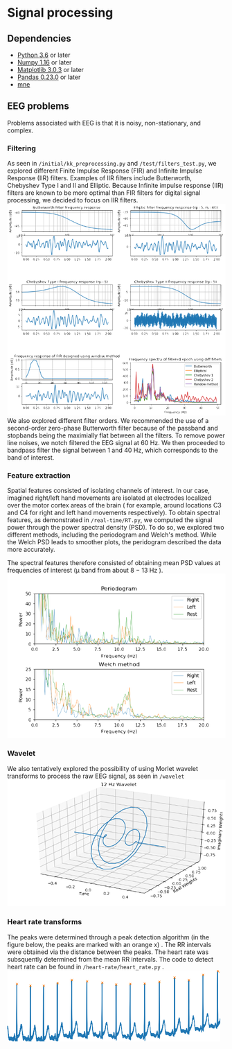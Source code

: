 # Signal processing

## Dependencies
* [Python 3.6](https://www.python.org/download/releases/2.7/) or later
* [Numpy 1.16](http://www.numpy.org/) or later
* [Matplotlib 3.0.3](https://matplotlib.org/) or later
* [Pandas 0.23.0](https://pandas.pydata.org) or later
* [mne](https://martinos.org/mne/stable/index.html)

## EEG problems
Problems associated with EEG is that it is noisy, non-stationary, and complex. 

### Filtering
As seen in `/initial/kk_preprocessing.py` and `/test/filters_test.py`, we explored different Finite Impulse Response (FIR) and Infinite Impulse Response (IIR) filters. Examples of IIR filters include Butterworth, Chebyshev Type I and II and Elliptic.
Because Infinite impulse response (IIR) filters are known to be more optimal than FIR filters for digital signal processing, 
we decided to focus on IIR filters. 
![Filtering techniques](./figures/filters.png)
<br/> We also explored different filter orders. We recommended the use of a second-order zero-phase Butterworth filter because of the  passband and stopbands being the maximially flat between all the filters. To remove power line noises, we notch 
filtered the EEG signal at 60 Hz. We then proceeded to bandpass filter the signal between 1 and 40 Hz, which corresponds to the band of interest. 


### Feature extraction
Spatial features consisted of isolating channels of interest. In our case, imagined right/left hand movements 
are isolated at electrodes localized over the motor cortex areas of the brain ( for example, around locations C3 and C4 
for right and  left hand movements respectively). To obtain spectral features, as demonstrated in `/real-time/RT.py`, we computed the signal power through the power spectral density (PSD).  To do so, we explored two different methods, including the periodogram and Welch's method. While the Welch PSD leads to smoother plots, the peridogram described the data more accurately.

The spectral features therefore consisted of obtaining mean PSD values at frequencies of interest 
(μ band from about 8 − 13 Hz ).
![Periodogram vs Welch](./figures/welchVp.png)

### Wavelet
We also tentatively explored the possibility of using Morlet wavelet transforms to process the raw EEG signal, as seen in `/wavelet`
<br/>![Wavelet](./figures/wavelet.png)

### Heart rate transforms
The peaks were determined through a peak detection algorithm (in the figure below, the peaks are marked with an orange x) . The RR intervals were obtained via the distance between the peaks. The heart rate was subsquently determined from the mean RR intervals. The code to detect heart rate can be found in `/heart-rate/heart_rate.py` . 
<br/>![Heart rate](./figures/heart.png)



